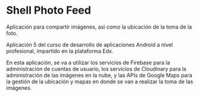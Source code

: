 # Shell Photo Feed

Aplicación para compartir imágenes, asi como la ubicación de la toma de la foto.

Aplicación 5 del curso de desarrollo de aplicaciones Android a nivel profesional, impartido en la plataforma Edx.

En esta aplicación, se va a utilizar los servicios de Firebase para la administración de cuentas de usuario, los servicios de Cloudinary para la administración de las imágenes en la nube, y las APIs de Google Maps para la gestión de la ubicación y mapas en donde se van a realizar la toma de las imágenes.